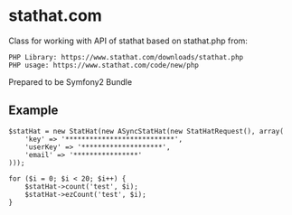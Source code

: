 stathat.com
===========

Class for working with API of stathat based on stathat.php from:
```
PHP Library: https://www.stathat.com/downloads/stathat.php
PHP usage: https://www.stathat.com/code/new/php
```

Prepared to be Symfony2 Bundle

Example
-------
```
$statHat = new StatHat(new ASyncStatHat(new StatHatRequest(), array(
    'key' => '***************************',
    'userKey' => '********************',
    'email' => '****************'
)));

for ($i = 0; $i < 20; $i++) {
    $statHat->count('test', $i);
    $statHat->ezCount('test', $i);
}
```
